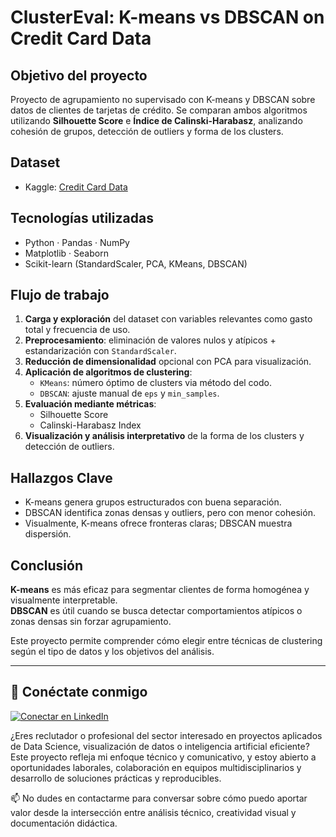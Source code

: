 # ClusterEval: K-means vs DBSCAN on Credit Card Data

## Objetivo del proyecto

Proyecto de agrupamiento no supervisado con K-means y DBSCAN sobre datos de clientes de tarjetas de crédito. Se comparan ambos algoritmos utilizando **Silhouette Score** e **Índice de Calinski-Harabasz**, analizando cohesión de grupos, detección de outliers y forma de los clusters.

## Dataset

- Kaggle: [Credit Card Data](https://www.kaggle.com/arjunbhasin2013/ccdata)

## Tecnologías utilizadas

- Python · Pandas · NumPy  
- Matplotlib · Seaborn  
- Scikit-learn (StandardScaler, PCA, KMeans, DBSCAN)

## Flujo de trabajo

1. **Carga y exploración** del dataset con variables relevantes como gasto total y frecuencia de uso.
2. **Preprocesamiento**: eliminación de valores nulos y atípicos + estandarización con `StandardScaler`.
3. **Reducción de dimensionalidad** opcional con PCA para visualización.
4. **Aplicación de algoritmos de clustering**:
   - `KMeans`: número óptimo de clusters via método del codo.
   - `DBSCAN`: ajuste manual de `eps` y `min_samples`.
5. **Evaluación mediante métricas**:
   - Silhouette Score
   - Calinski-Harabasz Index
6. **Visualización y análisis interpretativo** de la forma de los clusters y detección de outliers.

## Hallazgos Clave

- K-means genera grupos estructurados con buena separación.
- DBSCAN identifica zonas densas y outliers, pero con menor cohesión.
- Visualmente, K-means ofrece fronteras claras; DBSCAN muestra dispersión.

## Conclusión

**K-means** es más eficaz para segmentar clientes de forma homogénea y visualmente interpretable.  
**DBSCAN** es útil cuando se busca detectar comportamientos atípicos o zonas densas sin forzar agrupamiento.

Este proyecto permite comprender cómo elegir entre técnicas de clustering según el tipo de datos y los objetivos del análisis.

---

## 👤 Conéctate conmigo

[![Conectar en LinkedIn](https://img.shields.io/badge/LinkedIn-Conectar-blue?logo=linkedin&style=flat-square)](https://www.linkedin.com/in/daniel-araneda-yasic)

¿Eres reclutador o profesional del sector interesado en proyectos aplicados de Data Science, visualización de datos o inteligencia artificial eficiente?  
Este proyecto refleja mi enfoque técnico y comunicativo, y estoy abierto a oportunidades laborales, colaboración en equipos multidisciplinarios y desarrollo de soluciones prácticas y reproducibles.

📫 No dudes en contactarme para conversar sobre cómo puedo aportar valor desde la intersección entre análisis técnico, creatividad visual y documentación didáctica.




